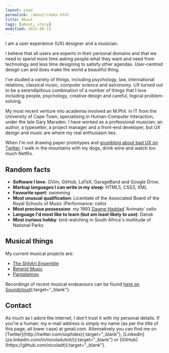 ```yaml
---
layout: page
permalink: /about/index.html
title: About
tags: [about, story]
modified: 2013-09-13
---
```


I am a user experience (UX) designer and a musician. 

I believe that all users are experts in their personal domains and that we need to spend more time asking people what they want and need from technology and less time designing to satisfy other agendas. User-centred design can and does make the world a beautiful thing. 

I've studied a variety of things, including psychology, law, international relations, classical music, computer science and astronomy. UX turned out to be a serendipitious combination of a number of things that I love including people, psychology, creative design and careful, logical problem-solving. 

My most recent venture into academia involved an M.Phil. in IT from the University of Cape Town, specialising in Human-Computer Interaction, under the late Gary Marsden. I have worked as a professional musician, an author, a typesetter, a project manager and a front-end developer, but UX design and music are where my real enthusiasm lies. 

When I'm not drawing paper prototypes and [grumbling about bad UX on Twitter](https://twitter.com/search?f=realtime&q=%23ux%20from%3Asophdex&src=typd), I walk in the mountains with my dogs, drink wine and watch too much Netflix.

<h2>Random facts</h2>

* <b>Software I love</b>: GVim, GitHub, LaTeX, GarageBand and Google Drive.
* <b>Markup languages I can write in my sleep</b>: HTML5, CSS3, XML
* <b>Favourite sport</b>: swimming
* <b>Most unusual qualification</b>: Licentiate of the Associated Board of the Royal Schools of Music (Performance: cello)
* <b>Most precious possession</b>: my 1993 <a href="http://www.dawnehaddad.co.za/">Dawne Haddad</a> 'Animato' cello 
* <b>Language I'd most like to learn (but am least likely to use)</b>: Dansk
* <b>Most curious hobby</b>: bird-watching in South Africa's multitude of National Parks

<h2>Musical things</h2>

My current musical projects are:

* <a href="http://shhart.com/" target="_blank">The ShhArt Ensemble</a>
* <a href="http://betwixtmusic.co.za" target="_blank">Betwixt Music</a>
* <a href="https://www.instagram.com/pantalaimon_sa/" target="_blank">Pantalaimon</a>

Recordings of recent musical endeavours can be found [here on Soundcloud](https://soundcloud.com/nicoladt){:target="_blank"}.

<h2>Contact </h2>
As much as I adore the internet, I don't trust it with my personal details. If you're a human: my e-mail address is simply my name (as per the title of this page, all lower case) at gmail.com. Alternatively you can find me on [Twitter](http://twitter.com/sophdex){:target="_blank"}, [LinkedIn](za.linkedin.com/in/nicoladutoit/){:target="_blank"} or [GitHub](https://github.com/nicoladt){:target="_blank"}.








